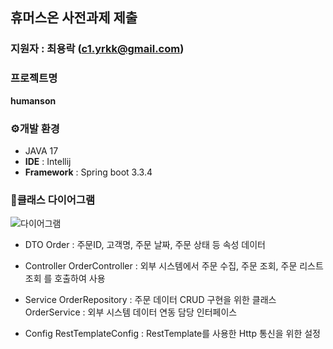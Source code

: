 ## 휴머스온 사전과제 제출

### 지원자 : 최용락 (c1.yrkk@gmail.com)
### 프로젝트명
**humanson**

### ⚙개발 환경
- JAVA 17
- **IDE** : Intellij   
- **Framework** : Spring boot 3.3.4
  
### 📌클래스 다이어그램

![다이어그램](https://github.com/user-attachments/assets/3649248a-3c44-4fdd-b964-f6f4575c24df)


* DTO
  Order : 주문ID, 고객명, 주문 날짜, 주문 상태 등 속성 데이터

* Controller
  OrderController : 외부 시스템에서 주문 수집, 주문 조회, 주문 리스트 조회 를 호출하여 사용
* Service
  OrderRepository : 주문 데이터 CRUD 구현을 위한 클래스
  OrderService : 외부 시스템 데이터 연동 담당 인터페이스
* Config
  RestTemplateConfig : RestTemplate를 사용한 Http 통신을 위한 설정 
